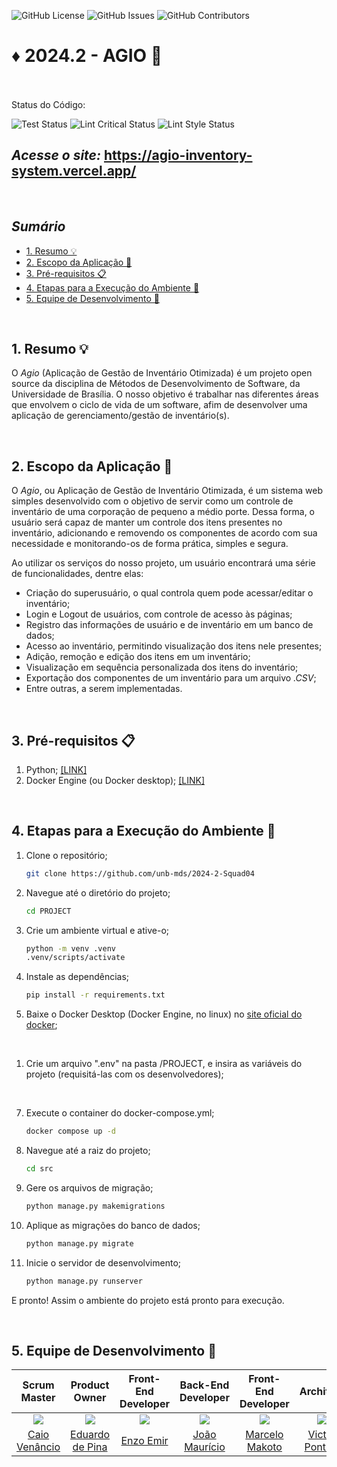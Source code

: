 ![GitHub License](https://img.shields.io/github/license/unb-mds/2024-2-Agio)
![GitHub Issues](https://img.shields.io/github/issues/unb-mds/2024-2-Agio)
![GitHub Contributors](https://img.shields.io/github/contributors/unb-mds/2024-2-Agio)
# ♦ 2024.2 - AGIO 📂 <!-- omit from toc -->

<br>
<br>
Status do Código:

![Test Status](https://github.com/unb-mds/2024-2-Agio/actions/workflows/django-ci.yml/badge.svg)
![Lint Critical Status](https://github.com/unb-mds/2024-2-Agio/actions/workflows/lint-critical.yml/badge.svg)
![Lint Style Status](https://github.com/unb-mds/2024-2-Agio/actions/workflows/lint-style.yml/badge.svg)


## ***Acesse o site:*** https://agio-inventory-system.vercel.app/ <!-- omit from toc -->

<br>

## ***Sumário*** <!-- omit from toc -->
- [1. Resumo 💡](#1-resumo-)
- [2. Escopo da Aplicação 💼](#2-escopo-da-aplicação-)
- [3. Pré-requisitos 📋](#3-pré-requisitos-)
- [4. Etapas para a Execução do Ambiente 🔧](#4-etapas-para-a-execução-do-ambiente-)
- [5. Equipe de Desenvolvimento 👥](#5-equipe-de-desenvolvimento-)

<br>


## 1. Resumo 💡
O *Agio* (Aplicação de Gestão de Inventário Otimizada) é um projeto open source da disciplina de Métodos de Desenvolvimento de Software, da Universidade de Brasília. O nosso objetivo é trabalhar nas diferentes áreas que envolvem o ciclo de vida de um software, afim de desenvolver uma aplicação de gerenciamento/gestão de inventário(s).

<br>


## 2. Escopo da Aplicação 💼
O *Agio*, ou Aplicação de Gestão de Inventário Otimizada, é um sistema web simples desenvolvido com o objetivo de servir como um controle de inventário de uma corporação de pequeno a médio porte. Dessa forma, o usuário será capaz de manter um controle dos itens presentes no inventário, adicionando e removendo os componentes de acordo com sua necessidade e monitorando-os de forma prática, simples e segura.

Ao utilizar os serviços do nosso projeto, um usuário encontrará uma série de funcionalidades, dentre elas:

*   Criação do superusuário, o qual controla quem pode acessar/editar o inventário;
*   Login e Logout de usuários, com controle de acesso às páginas;
*   Registro das informações de usuário e de inventário em um banco de dados;
*   Acesso ao inventário, permitindo visualização dos itens nele presentes;
*   Adição, remoção e edição dos itens em um inventário;
*   Visualização em sequência personalizada dos itens do inventário;
*   Exportação dos componentes de um inventário para um arquivo *.CSV*;
*   Entre outras, a serem implementadas.


<br>

## 3. Pré-requisitos 📋
1. Python; [[LINK]](https://www.python.org/downloads/)
2. Docker Engine (ou Docker desktop); [[LINK]](https://www.docker.com/products/docker-desktop/)

<br>


## 4. Etapas para a Execução do Ambiente 🔧

1. Clone o repositório;
    ```Bash
    git clone https://github.com/unb-mds/2024-2-Squad04

2. Navegue até o diretório do projeto;
    ```Bash
    cd PROJECT

3. Crie um ambiente virtual e ative-o;
    ```Bash
    python -m venv .venv
    .venv/scripts/activate

4. Instale as dependências;
    ```Bash
    pip install -r requirements.txt

5. Baixe o Docker Desktop (Docker Engine, no linux) no [site oficial do docker](https://www.docker.com/products/docker-desktop/);

<br>

1. Crie um arquivo ".env" na pasta /PROJECT, e insira as variáveis do projeto (requisitá-las com os desenvolvedores);

<br>

7. Execute o container do docker-compose.yml;
    ```Bash
    docker compose up -d

8. Navegue até a raiz do projeto;
    ```Bash
    cd src 

9. Gere os arquivos de migração; 
    ```Bash
    python manage.py makemigrations

10. Aplique as migrações do banco de dados;
    ```Bash
    python manage.py migrate

11. Inicie o servidor de desenvolvimento;
    ```Bash
    python manage.py runserver

E pronto! Assim o ambiente do projeto está pronto para execução.

<br>


## 5. Equipe de Desenvolvimento 👥

| Scrum Master | Product Owner | Front-End Developer | Back-End Developer | Front-End Developer | Architect |
|:-------------------------------------------------------------:|:-----------------------------------------------------------:|:-----------------------------------------------------------:|:-----------------------------------------------------------:|:-----------------------------------------------------------:|:-----------------------------------------------------------:|
| [![](https://avatars.githubusercontent.com/caio-venancio)](https://github.com/caio-venancio) | [![](https://avatars.githubusercontent.com/eduardodpms)](https://github.com/eduardodpms) | [![](https://avatars.githubusercontent.com/EnzoEmir)](https://github.com/EnzoEmir) | [![](https://avatars.githubusercontent.com/JMPNascimento)](https://github.com/JMPNascimento) | [![](https://avatars.githubusercontent.com/MM4k)](https://github.com/MM4k) | [![](https://avatars.githubusercontent.com/VictorPontual)](https://github.com/VictorPontual) |
| [Caio Venâncio](https://github.com/caio-venancio) | [Eduardo de Pina](https://github.com/eduardodpms) | [Enzo Emir](https://github.com/EnzoEmir) | [João Maurício](https://github.com/JMPNascimento) | [Marcelo Makoto](https://github.com/MM4k) | [Victor Pontual](https://github.com/VictorPontual) |